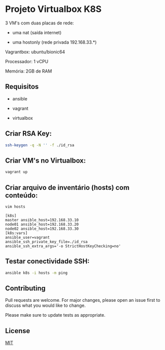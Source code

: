 # Projeto Virtualbox K8S

3 VM's com duas placas de rede:
 - uma nat (saída internet)

 - uma hostonly (rede privada 192.168.33.*)

Vagrantbox: ubuntu/bionic64

Processador: 1 vCPU

Memória: 2GB de RAM

## Requisitos

- ansible

- vagrant

- virtualbox

## Criar RSA Key:

```zsh
ssh-keygen -q -N '' -f ./id_rsa
```

## Criar VM's no Virtualbox:

```zsh
vagrant up
```

## Criar arquivo de inventário (hosts) com conteúdo:

```zsh
vim hosts
```

```vim
[k8s]
master ansible_host=192.168.33.10
node01 ansible_host=192.168.33.20
node02 ansible_host=192.168.33.30
[k8s:vars]
ansible_user=vagrant
ansible_ssh_private_key_file=./id_rsa
ansible_ssh_extra_args='-o StrictHostKeyChecking=no'
```

## Testar conectividade SSH:

```zsh
ansible k8s -i hosts -m ping
```

## Contributing
Pull requests are welcome. For major changes, please open an issue first to discuss what you would like to change.

Please make sure to update tests as appropriate.

## License
[MIT](https://choosealicense.com/licenses/mit/)